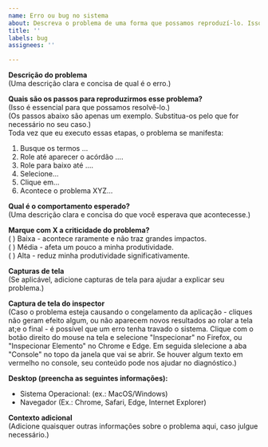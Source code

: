 ```yaml
---
name: Erro ou bug no sistema
about: Descreva o problema de uma forma que possamos reproduzí-lo. Isso é essencial para encontrarmos a solução.
title: ''
labels: bug
assignees: ''

---
```


**Descrição do problema**  
(Uma descrição clara e concisa de qual é o erro.)

**Quais são os passos para reproduzirmos esse problema?**  
(Isso é essencial para que possamos resolvê-lo.)  
(Os passos abaixo são apenas um exemplo. Substitua-os pelo que for necessário no seu caso.)  
Toda vez que eu executo essas etapas, o problema se manifesta:  
1. Busque os termos ...  
2. Role até aparecer o acórdão ....  
3. Role para baixo até ....  
4. Selecione...  
5. Clique em...  
6. Acontece o problema XYZ...  

**Qual é o comportamento esperado?**  
(Uma descrição clara e concisa do que você esperava que acontecesse.)

**Marque com X a criticidade do problema?**  
( ) Baixa - acontece raramente e não traz grandes impactos.  
( ) Média - afeta um pouco a minha produtividade.  
( ) Alta - reduz minha produtividade significativamente.  

**Capturas de tela**  
(Se aplicável, adicione capturas de tela para ajudar a explicar seu problema.)

**Captura de tela do inspector**  
(Caso o problema esteja causando o congelamento da aplicação - cliques não geram efeito algum, ou não aparecem novos resultados ao rolar a tela at;e o final - é possível que um erro tenha travado o sistema. Clique com o botão direito do mouse na tela e selecione "Inspecionar" no Firefox, ou "Inspecionar Elemento" no Chrome e Edge. Em seguida slelecione a aba "Console" no topo da janela que vai se abrir. Se houver algum texto em vermelho no console, seu conteúdo pode nos ajudar no diagnóstico.)

**Desktop (preencha as seguintes informações):**  
  - Sistema Operacional: (ex.: MacOS/Windows)  
  - Navegador (Ex.: Chrome, Safari, Edge, Internet Explorer)  

**Contexto adicional**  
(Adicione quaisquer outras informações sobre o problema aqui, caso julgue necessário.)
